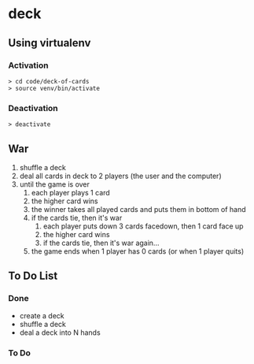 # deck

## Using virtualenv

### Activation

```
> cd code/deck-of-cards
> source venv/bin/activate
```

### Deactivation

```
> deactivate
```

## War

1. shuffle a deck
1. deal all cards in deck to 2 players (the user and the computer)
1. until the game is over
   1. each player plays 1 card
   1. the higher card wins
   1. the winner takes all played cards and puts them in bottom of hand
   1. if the cards tie, then it's war
      1. each player puts down 3 cards facedown, then 1 card face up
      1. the higher card wins
      1. if the cards tie, then it's war again...
   1. the game ends when 1 player has 0 cards (or when 1 player quits)

## To Do List

### Done

- create a deck
- shuffle a deck
- deal a deck into N hands

### To Do

